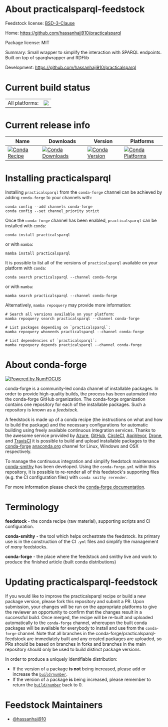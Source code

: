 About practicalsparql-feedstock
===============================

Feedstock license: [BSD-3-Clause](https://github.com/conda-forge/practicalsparql-feedstock/blob/main/LICENSE.txt)

Home: https://github.com/hassanhajj910/practicalsparql

Package license: MIT

Summary: Small wrapper to simplify the interaction with SPARQL endpoints. Built on top of sparqlwrapper and RDFlib

Development: https://github.com/hassanhajj910/practicalsparql

Current build status
====================


<table><tr><td>All platforms:</td>
    <td>
      <a href="https://dev.azure.com/conda-forge/feedstock-builds/_build/latest?definitionId=18380&branchName=main">
        <img src="https://dev.azure.com/conda-forge/feedstock-builds/_apis/build/status/practicalsparql-feedstock?branchName=main">
      </a>
    </td>
  </tr>
</table>

Current release info
====================

| Name | Downloads | Version | Platforms |
| --- | --- | --- | --- |
| [![Conda Recipe](https://img.shields.io/badge/recipe-practicalsparql-green.svg)](https://anaconda.org/conda-forge/practicalsparql) | [![Conda Downloads](https://img.shields.io/conda/dn/conda-forge/practicalsparql.svg)](https://anaconda.org/conda-forge/practicalsparql) | [![Conda Version](https://img.shields.io/conda/vn/conda-forge/practicalsparql.svg)](https://anaconda.org/conda-forge/practicalsparql) | [![Conda Platforms](https://img.shields.io/conda/pn/conda-forge/practicalsparql.svg)](https://anaconda.org/conda-forge/practicalsparql) |

Installing practicalsparql
==========================

Installing `practicalsparql` from the `conda-forge` channel can be achieved by adding `conda-forge` to your channels with:

```
conda config --add channels conda-forge
conda config --set channel_priority strict
```

Once the `conda-forge` channel has been enabled, `practicalsparql` can be installed with `conda`:

```
conda install practicalsparql
```

or with `mamba`:

```
mamba install practicalsparql
```

It is possible to list all of the versions of `practicalsparql` available on your platform with `conda`:

```
conda search practicalsparql --channel conda-forge
```

or with `mamba`:

```
mamba search practicalsparql --channel conda-forge
```

Alternatively, `mamba repoquery` may provide more information:

```
# Search all versions available on your platform:
mamba repoquery search practicalsparql --channel conda-forge

# List packages depending on `practicalsparql`:
mamba repoquery whoneeds practicalsparql --channel conda-forge

# List dependencies of `practicalsparql`:
mamba repoquery depends practicalsparql --channel conda-forge
```


About conda-forge
=================

[![Powered by
NumFOCUS](https://img.shields.io/badge/powered%20by-NumFOCUS-orange.svg?style=flat&colorA=E1523D&colorB=007D8A)](https://numfocus.org)

conda-forge is a community-led conda channel of installable packages.
In order to provide high-quality builds, the process has been automated into the
conda-forge GitHub organization. The conda-forge organization contains one repository
for each of the installable packages. Such a repository is known as a *feedstock*.

A feedstock is made up of a conda recipe (the instructions on what and how to build
the package) and the necessary configurations for automatic building using freely
available continuous integration services. Thanks to the awesome service provided by
[Azure](https://azure.microsoft.com/en-us/services/devops/), [GitHub](https://github.com/),
[CircleCI](https://circleci.com/), [AppVeyor](https://www.appveyor.com/),
[Drone](https://cloud.drone.io/welcome), and [TravisCI](https://travis-ci.com/)
it is possible to build and upload installable packages to the
[conda-forge](https://anaconda.org/conda-forge) [anaconda.org](https://anaconda.org/)
channel for Linux, Windows and OSX respectively.

To manage the continuous integration and simplify feedstock maintenance
[conda-smithy](https://github.com/conda-forge/conda-smithy) has been developed.
Using the ``conda-forge.yml`` within this repository, it is possible to re-render all of
this feedstock's supporting files (e.g. the CI configuration files) with ``conda smithy rerender``.

For more information please check the [conda-forge documentation](https://conda-forge.org/docs/).

Terminology
===========

**feedstock** - the conda recipe (raw material), supporting scripts and CI configuration.

**conda-smithy** - the tool which helps orchestrate the feedstock.
                   Its primary use is in the construction of the CI ``.yml`` files
                   and simplify the management of *many* feedstocks.

**conda-forge** - the place where the feedstock and smithy live and work to
                  produce the finished article (built conda distributions)


Updating practicalsparql-feedstock
==================================

If you would like to improve the practicalsparql recipe or build a new
package version, please fork this repository and submit a PR. Upon submission,
your changes will be run on the appropriate platforms to give the reviewer an
opportunity to confirm that the changes result in a successful build. Once
merged, the recipe will be re-built and uploaded automatically to the
`conda-forge` channel, whereupon the built conda packages will be available for
everybody to install and use from the `conda-forge` channel.
Note that all branches in the conda-forge/practicalsparql-feedstock are
immediately built and any created packages are uploaded, so PRs should be based
on branches in forks and branches in the main repository should only be used to
build distinct package versions.

In order to produce a uniquely identifiable distribution:
 * If the version of a package **is not** being increased, please add or increase
   the [``build/number``](https://docs.conda.io/projects/conda-build/en/latest/resources/define-metadata.html#build-number-and-string).
 * If the version of a package **is** being increased, please remember to return
   the [``build/number``](https://docs.conda.io/projects/conda-build/en/latest/resources/define-metadata.html#build-number-and-string)
   back to 0.

Feedstock Maintainers
=====================

* [@hassanhajj910](https://github.com/hassanhajj910/)

